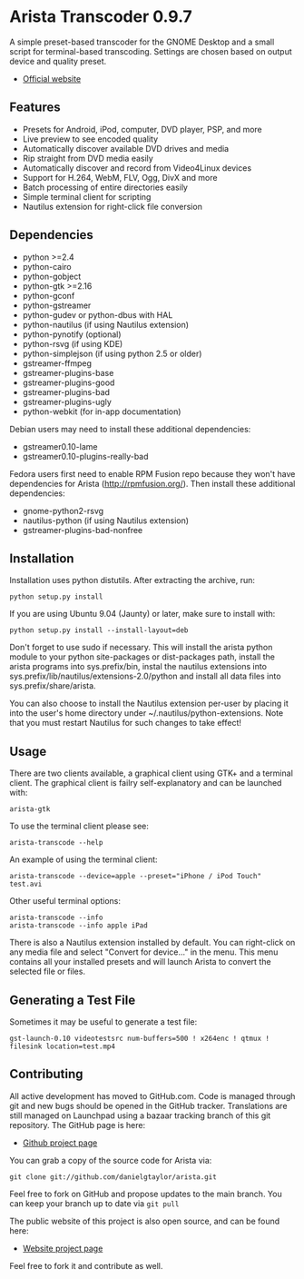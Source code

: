 Arista Transcoder 0.9.7
=======================
A simple preset-based transcoder for the GNOME Desktop and a small script for 
terminal-based transcoding. Settings are chosen based on output device and 
quality preset.

 * [Official website](http://www.transcoder.org/)

Features
--------
 * Presets for Android, iPod, computer, DVD player, PSP, and more
 * Live preview to see encoded quality
 * Automatically discover available DVD drives and media
 * Rip straight from DVD media easily
 * Automatically discover and record from Video4Linux devices
 * Support for H.264, WebM, FLV, Ogg, DivX and more
 * Batch processing of entire directories easily
 * Simple terminal client for scripting
 * Nautilus extension for right-click file conversion

Dependencies
------------
 * python >=2.4
 * python-cairo
 * python-gobject
 * python-gtk >=2.16
 * python-gconf
 * python-gstreamer
 * python-gudev or python-dbus with HAL
 * python-nautilus (if using Nautilus extension)
 * python-pynotify (optional)
 * python-rsvg (if using KDE)
 * python-simplejson (if using python 2.5 or older)
 * gstreamer-ffmpeg
 * gstreamer-plugins-base
 * gstreamer-plugins-good
 * gstreamer-plugins-bad
 * gstreamer-plugins-ugly
 * python-webkit (for in-app documentation)

Debian users may need to install these additional dependencies:

 * gstreamer0.10-lame
 * gstreamer0.10-plugins-really-bad

Fedora users first need to enable RPM Fusion repo because they won't have dependencies for Arista (http://rpmfusion.org/). Then install these additional dependencies:

 * gnome-python2-rsvg
 * nautilus-python (if using Nautilus extension)
 * gstreamer-plugins-bad-nonfree

Installation
------------
Installation uses python distutils. After extracting the archive, run:

    python setup.py install

If you are using Ubuntu 9.04 (Jaunty) or later, make sure to install with:

    python setup.py install --install-layout=deb

Don't forget to use sudo if necessary. This will install the arista python 
module to your python site-packages or dist-packages path, install the arista 
programs into sys.prefix/bin, instal the nautilus extensions into 
sys.prefix/lib/nautilus/extensions-2.0/python and install all data files into 
sys.prefix/share/arista.

You can also choose to install the Nautilus extension per-user by placing it 
into the user's home directory under ~/.nautilus/python-extensions. Note
that you must restart Nautilus for such changes to take effect!

Usage
-----
There are two clients available, a graphical client using GTK+ and a terminal 
client. The graphical client is failry self-explanatory and can be launched 
with:

    arista-gtk

To use the terminal client please see:

    arista-transcode --help

An example of using the terminal client:

    arista-transcode --device=apple --preset="iPhone / iPod Touch" test.avi

Other useful terminal options:

    arista-transcode --info
    arista-transcode --info apple iPad

There is also a Nautilus extension installed by default. You can right-click on
any media file and select "Convert for device..." in the menu. This menu
contains all your installed presets and will launch Arista to convert the
selected file or files.

Generating a Test File
----------------------
Sometimes it may be useful to generate a test file:

    gst-launch-0.10 videotestsrc num-buffers=500 ! x264enc ! qtmux ! filesink location=test.mp4

Contributing
------------
All active development has moved to GitHub.com. Code is managed through git and
new bugs should be opened in the GitHub tracker. Translations are still managed
on Launchpad using a bazaar tracking branch of this git repository. The 
GitHub page is here:

 * [Github project page](http://github.com/danielgtaylor/arista)

You can grab a copy of the source code for Arista via:

    git clone git://github.com/danielgtaylor/arista.git

Feel free to fork on GitHub and propose updates to the main branch. You can
keep your branch up to date via `git pull`

The public website of this project is also open source, and can be found here:

 * [Website project page](http://github.com/danielgtaylor/arista-website)

Feel free to fork it and contribute as well.

